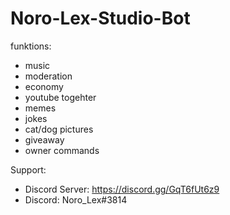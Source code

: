 # Noro-Lex-Studio-Bot
 funktions:
 - music
 - moderation
 - economy
 - youtube togehter
 - memes
 - jokes
 - cat/dog pictures
 - giveaway
 - owner commands
  
 Support:
 - Discord Server: https://discord.gg/GqT6fUt6z9
 - Discord: Noro_Lex#3814
